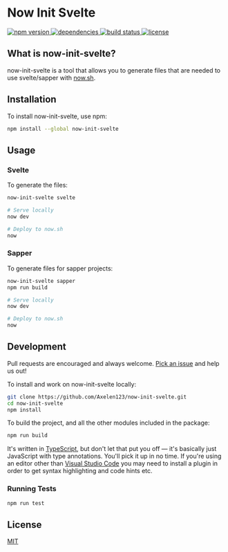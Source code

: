 # Now Init Svelte

<p>
  <a href="https://www.npmjs.com/package/now-init-svelte">
    <img src="https://img.shields.io/npm/v/now-init-svelte.svg" alt="npm version">
  </a>

  <a href="https://david-dm.org/Axelen123/now-init-svelte">
    <img src="https://david-dm.org/Axelen123/now-init-svelte.svg" alt="dependencies">
  </a>

  <a href="https://travis-ci.org/Axelen123/now-init-svelte">
    <img src="https://api.travis-ci.org/Axelen123/now-init-svelte.svg?branch=master"
         alt="build status">
  </a>

  <a href="https://github.com/Axelen123/now-init-svelte/blob/master/LICENSE">
    <img src="https://img.shields.io/npm/l/now-init-svelte.svg?registry_uri=https%3A%2F%2Fregistry.npmjs.com" alt="license">
  </a>
</p>


## What is now-init-svelte?

now-init-svelte is a tool that allows you to generate files that are needed to use svelte/sapper with [now.sh](https://now.sh).

## Installation

To install now-init-svelte, use npm:
```sh
npm install --global now-init-svelte
```

## Usage

### Svelte

To generate the files:
```sh
now-init-svelte svelte

# Serve locally
now dev

# Deploy to now.sh
now
```

### Sapper

To generate files for sapper projects:
```sh
now-init-svelte sapper
npm run build

# Serve locally
now dev

# Deploy to now.sh
now
```

## Development

Pull requests are encouraged and always welcome. [Pick an issue](https://github.com/Axelen123/now-init-svelte/issues?q=is%3Aissue+is%3Aopen+sort%3Aupdated-desc) and help us out!

To install and work on now-init-svelte locally:

```bash
git clone https://github.com/Axelen123/now-init-svelte.git
cd now-init-svelte
npm install
```

To build the project, and all the other modules included in the package:

```bash
npm run build
```

It's written in [TypeScript](https://www.typescriptlang.org/), but don't let that put you off — it's basically just JavaScript with type annotations. You'll pick it up in no time. If you're using an editor other than [Visual Studio Code](https://code.visualstudio.com/) you may need to install a plugin in order to get syntax highlighting and code hints etc.


### Running Tests

```bash
npm run test
```

## License

[MIT](LICENSE)
